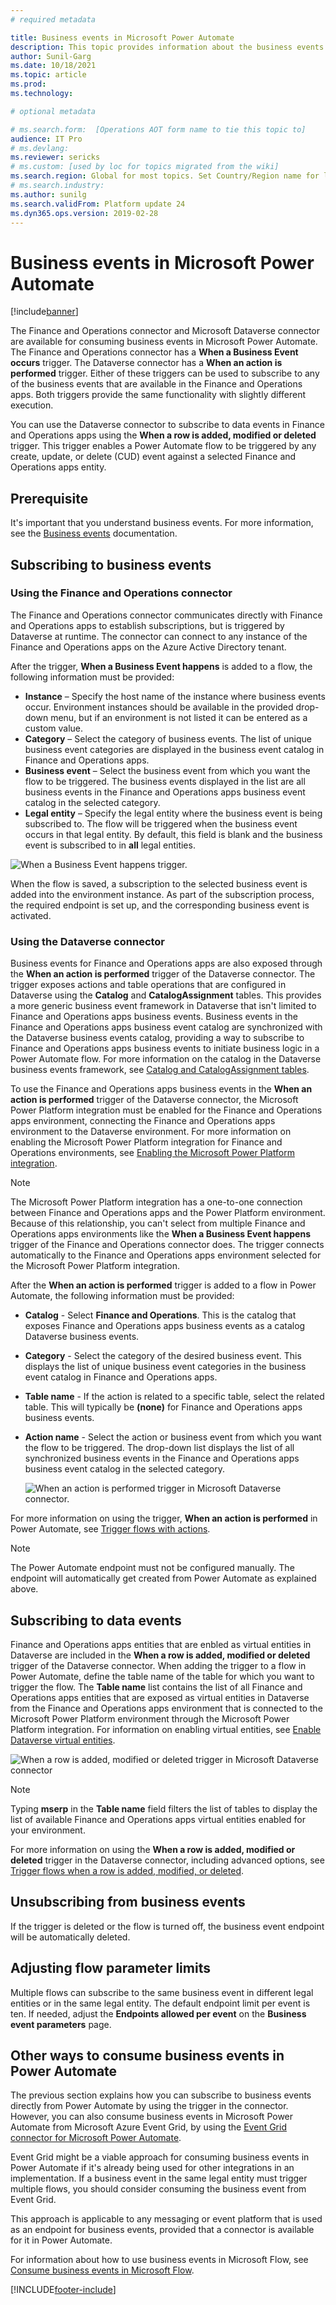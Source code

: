 ```yaml
---
# required metadata

title: Business events in Microsoft Power Automate
description: This topic provides information about the business events that are available for consumption in Microsoft Power Automate via the application connector.
author: Sunil-Garg
ms.date: 10/18/2021
ms.topic: article
ms.prod: 
ms.technology: 

# optional metadata

# ms.search.form:  [Operations AOT form name to tie this topic to]
audience: IT Pro
# ms.devlang: 
ms.reviewer: sericks
# ms.custom: [used by loc for topics migrated from the wiki]
ms.search.region: Global for most topics. Set Country/Region name for localizations
# ms.search.industry: 
ms.author: sunilg
ms.search.validFrom: Platform update 24
ms.dyn365.ops.version: 2019-02-28
---
```


# Business events in Microsoft Power Automate

[!include[banner](../includes/banner.md)]

The Finance and Operations connector and Microsoft Dataverse connector are available for consuming business events in Microsoft Power Automate. The Finance and Operations connector has a **When a Business Event occurs** trigger. The Dataverse connector has a **When an action is performed** trigger. Either of these triggers can be used to subscribe to any of the business events that are available in the Finance and Operations apps. Both triggers provide the same functionality with slightly different execution.

You can use the Dataverse connector to subscribe to data events in Finance and Operations apps using the **When a row is added, modified or deleted** trigger. This trigger enables a Power Automate flow to be triggered by any create, update, or delete (CUD) event against a selected Finance and Operations apps entity.

## Prerequisite

It's important that you understand business events. For more information, see the [Business events](home-page.md) documentation.

## Subscribing to business events

### Using the Finance and Operations connector

The Finance and Operations connector communicates directly with Finance and Operations apps to establish subscriptions, but is triggered by Dataverse at runtime. The connector can connect to any instance of the Finance and Operations apps on the Azure Active Directory tenant. 

After the trigger, **When a Business Event happens** is added to a flow, the following information must be provided:

- **Instance** – Specify the host name of the instance where business events occur. Environment instances should be available in the provided drop-down menu, but if an environment is not listed it can be entered as a custom value.
- **Category** – Select the category of business events. The list of unique business event categories are displayed in the business event catalog in Finance and Operations apps.
- **Business event** – Select the business event from which you want the flow to be triggered. The business events displayed in the list are all business events in the Finance and Operations apps business event catalog in the selected category.
- **Legal entity** – Specify the legal entity where the business event is being subscribed to. The flow will be triggered when the business event occurs in that legal entity. By default, this field is blank and the business event is subscribed to in **all** legal entities.

![When a Business Event happens trigger.](../media/businessevents_FinOpsConnector.png)

When the flow is saved, a subscription to the selected business event is added into the environment instance. As part of the subscription process, the required endpoint is set up, and the corresponding business event is activated.

### Using the Dataverse connector

Business events for Finance and Operations apps are also exposed through the **When an action is performed** trigger of the Dataverse connector. The trigger exposes actions and table operations that are configured in Dataverse using the **Catalog** and **CatalogAssignment** tables. This provides a more generic business event framework in Dataverse that isn't limited to Finance and Operations apps business events. Business events in the Finance and Operations apps business event catalog are synchronized with the Dataverse business events catalog, providing a way to subscribe to Finance and Operations apps business events to initiate business logic in a Power Automate flow. For more information on the catalog in the Dataverse business events framework, see [Catalog and CatalogAssignment tables](/powerapps/developer/data-platform/catalog-catalogassignment).

To use the Finance and Operations apps business events in the **When an action is performed** trigger of the Dataverse connector, the Microsoft Power Platform integration must be enabled for the Finance and Operations apps environment, connecting the Finance and Operations apps environment to the Dataverse environment. For more information on enabling the Microsoft Power Platform integration for Finance and Operations environments, see [Enabling the Microsoft Power Platform integration](../power-platform/enable-power-platform-integration.md). 

> [!NOTE]
> The Microsoft Power Platform integration has a one-to-one connection between Finance and Operations apps and the Power Platform environment. Because of this relationship, you can't select from multiple Finance and Operations apps environments like the **When a Business Event happens** trigger of the Finance and Operations connector does. The trigger connects automatically to the Finance and Operations apps environment selected for the Microsoft Power Platform integration.

After the **When an action is performed** trigger is added to a flow in Power Automate, the following information must be provided:

- **Catalog** - Select **Finance and Operations**. This is the catalog that exposes Finance and Operations apps business events as a catalog Dataverse business events.
- **Category** - Select the category of the desired business event. This displays the list of unique business event categories in the business event catalog in Finance and Operations apps.
- **Table name** - If the action is related to a specific table, select the related table. This will typically be **(none)** for Finance and Operations apps business events.
- **Action name** - Select the action or business event from which you want the flow to be triggered. The drop-down list displays the list of all synchronized business events in the Finance and Operations apps business event catalog in the selected category.

  ![When an action is performed trigger in Microsoft Dataverse connector.](../media/businessevents_DataverseConnector.png)

For more information on using the trigger, **When an action is performed** in Power Automate, see [Trigger flows with actions](/power-automate/dataverse/action-trigger).

> [!NOTE]
> The Power Automate endpoint must not be configured manually. The endpoint will automatically get created from Power Automate as explained above.

## Subscribing to data events

Finance and Operations apps entities that are enbled as virtual entities in Dataverse are included in the **When a row is added, modified or deleted** trigger of the Dataverse connector. When adding the trigger to a flow in Power Automate, define the table name of the table for which you want to trigger the flow. The **Table name** list contains the list of all Finance and Operations apps entities that are exposed as virtual entities in Dataverse from the Finance and Operations apps environment that is connected to the Microsoft Power Platform environment through the Microsoft Power Platform integration. For information on enabling virtual entities, see [Enable Dataverse virtual entities](../power-platform/enable-virtual-entities.md).

![When a row is added, modified or deleted trigger in Microsoft Dataverse connector](../media/businessevents_DataEventConnector.png)

> [!NOTE]
> Typing **mserp** in the **Table name** field filters the list of tables to display the list of available Finance and Operations apps virtual entities enabled for your environment.

For more information on using the **When a row is added, modified or deleted** trigger in the Dataverse connector, including advanced options, see [Trigger flows when a row is added, modified, or deleted](/power-automate/dataverse/create-update-delete-trigger).

## Unsubscribing from business events

If the trigger is deleted or the flow is turned off, the business event endpoint will be automatically deleted.

## Adjusting flow parameter limits

Multiple flows can subscribe to the same business event in different legal entities or in the same legal entity. The default endpoint limit per event is ten. If needed, adjust the **Endpoints allowed per event** on the **Business event parameters** page.

## Other ways to consume business events in Power Automate

The previous section explains how you can subscribe to business events directly from Power Automate by using the trigger in the connector. However, you can also consume business events in Microsoft Power Automate from Microsoft Azure Event Grid, by using the [Event Grid connector for Microsoft Power Automate](/connectors/azureeventgrid/).

Event Grid might be a viable approach for consuming business events in Power Automate if it's already being used for other integrations in an implementation. If a business event in the same legal entity must trigger multiple flows, you should consider consuming the business event from Event Grid.

This approach is applicable to any messaging or event platform that is used as an endpoint for business events, provided that a connector is available for it in Power Automate.

For information about how to use business events in Microsoft Flow, see [Consume business events in Microsoft Flow](how-to/how-to-flow.md). 

[!INCLUDE[footer-include](../../../includes/footer-banner.md)]
